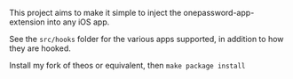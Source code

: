This project aims to make it simple to inject the onepassword-app-extension into any iOS app.

See the `src/hooks` folder for the various apps supported, in addition to how they are hooked.

Install my fork of theos or equivalent, then `make package install`
